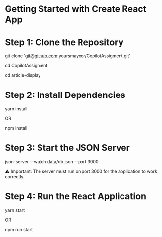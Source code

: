 # Getting Started with Create React App

# Step 1: Clone the Repository

git clone 'git@github.com:yoursmayoor/CopilotAssigment.git'

cd CopilotAssigment

cd article-display


# Step 2: Install Dependencies
yarn install

OR

npm install

# Step 3: Start the JSON Server

json-server --watch data/db.json --port 3000

⚠️ Important: The server must run on port 3000 for the application to work correctly.


# Step 4: Run the React Application

yarn start

OR

npm run start
